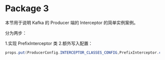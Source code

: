 # Package 3

本节用于说明 Kafka 的 Producer 端的 Interceptor 的简单实例案例。

分为两步：

1.实现 PrefixInterceptor 类
2.额外写入配置：
```java
props.put(ProducerConfig.INTERCEPTOR_CLASSES_CONFIG,PrefixInterceptor.class.getName());
```
